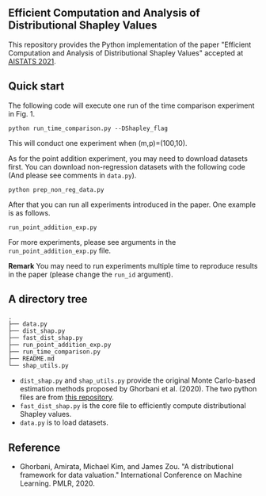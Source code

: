 ## Efficient Computation and Analysis of Distributional Shapley Values

This repository provides the Python implementation of the paper "Efficient Computation and Analysis of Distributional Shapley Values" accepted at [AISTATS 2021](https://aistats.org/aistats2021). 




## Quick start

The following code will execute one run of the time comparison experiment in Fig. 1. 
```
python run_time_comparison.py --DShapley_flag
```
This will conduct one experiment when (m,p)=(100,10).

As for the point addition experiment, you may need to download datasets first. You can download non-regression datasets with the following code (And please see comments in `data.py`).
```
python prep_non_reg_data.py
```
After that you can run all experiments introduced in the paper. One example is as follows.
```
run_point_addition_exp.py
``` 
For more experiments, please see arguments in the `run_point_addition_exp.py` file.

**Remark** You may need to run experiments multiple time to reproduce results in the paper (please change the `run_id` argument). 

## A directory tree 

```
.
├── data.py
├── dist_shap.py
├── fast_dist_shap.py
├── run_point_addition_exp.py
├── run_time_comparison.py
├── README.md
└── shap_utils.py
```

- `dist_shap.py` and `shap_utils.py` provide the original Monte Carlo-based estimation methods proposed by Ghorbani et al. (2020). The two python files are from [this repository](https://github.com/amiratag/DistributionalShapley).
-  `fast_dist_shap.py` is the core file to efficiently compute distributional Shapley values.
- `data.py` is to load datasets.

## Reference

- Ghorbani, Amirata, Michael Kim, and James Zou. "A distributional framework for data valuation." International Conference on Machine Learning. PMLR, 2020.



